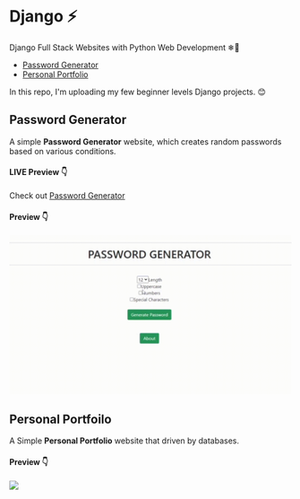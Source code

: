 # Django ⚡
Django Full Stack Websites with Python Web Development ❄🗽

- [Password Generator](#password-generator)
- [Personal Portfolio](#personal-portfoilo)


In this repo, I'm uploading my few beginner levels Django projects. 😊 

## Password Generator

A simple **Password Generator** website, which creates random passwords based on various conditions.

#### LIVE Preview 👇

<p>Check out <a href="https://password-generator-34934.herokuapp.com/" target="_blank" rel="password generator">Password Generator</a></p>

#### Preview 👇

<img width="650" src="https://github.com/Ruhul12/Django/blob/main/gif_previews/password_generator.gif">

## Personal Portfoilo

A Simple **Personal Portfolio** website that driven by databases.

#### Preview 👇

<img width="650" src="https://github.com/Ruhul12/Django/blob/main/gif_previews/portfolio.gif">





